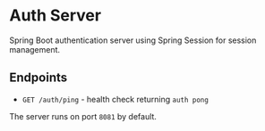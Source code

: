 # Auth Server

Spring Boot authentication server using Spring Session for session management.

## Endpoints

- `GET /auth/ping` - health check returning `auth pong`

The server runs on port `8081` by default.